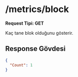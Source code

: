 # /metrics/block

**Request Tipi: GET**

Kaç tane blok olduğunu gösterir.

## Response Gövdesi

```json
{
  "Count": 1
}
```
